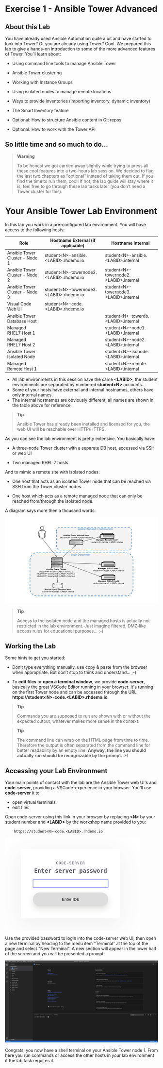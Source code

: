 # Exercise 1 - Ansible Tower Advanced

## About this Lab

You have already used Ansible Automation quite a bit and have started to
look into Tower? Or you are already using Tower? Cool. We prepared this
lab to give a hands-on introduction to some of the more advanced
features of Tower. You’ll learn about:

  - Using command line tools to manage Ansible Tower

  - Ansible Tower clustering

  - Working with Instance Groups

  - Using isolated nodes to manage remote locations

  - Ways to provide inventories (importing inventory, dynamic inventory)

  - The Smart Inventory feature

  - Optional: How to structure Ansible content in Git repos

  - Optional: How to work with the Tower API

## So little time and so much to do…

> **Warning**
>
> To be honest we got carried away slightly while trying to press all
> these cool features into a two-hours lab session. We decided to flag
> the last two chapters as "optional" instead of taking them out. If you
> find the time to run them, cool\! If not, the lab guide will stay
> where it is, feel free to go through these lab tasks later (you don’t
> need a Tower cluster for this).

# Your Ansible Tower Lab Environment

In this lab you work in a pre-configured lab environment. You will have
access to the following hosts:

| Role                             | Hostname External (if applicable)       | Hostname Internal              |
| -------------------------------- | --------------------------------------- | ------------------------------ |
| Ansible Tower Cluster - Node 1   | student\<N>-ansible.\<LABID>.rhdemo.io  | student\<N>-ansible.\<LABID>.internal |
| Ansible Tower Cluster - Node 2   | student\<N>-towernode2.\<LABID>.rhdemo.io  | student\<N>-towernode2.\<LABID>.internal |
| Ansible Tower Cluster - Node 3   | student\<N>-towernode3.\<LABID>.rhdemo.io  | student\<N>-towernode3.\<LABID>.internal |
| Visual Code Web UI               | student\<N>-code.\<LABID>.rhdemo.io     |                                       |
| Ansible Tower Database Host      |                                         | student\<N>-towerdb.\<LABID>.internal |
| Managed RHEL7 Host 1             |                                         | student\<N>-node1.\<LABID>.internal   |
| Managed RHEL7 Host 2             |                                         | student\<N>-node2.\<LABID>.internal   |
| Ansible Tower Isolated Node      |                                         | student\<N>-isonode.\<LABID>.internal |
| Managed Remote Host 1            |                                         | student\<N>-remote.\<LABID>.internal |

* All lab environments in this session have the same **\<LABID>**, the student environments are separated by numbered **student\<N>** accounts.
* Some of your hosts have external and internal hostnames, others have only internal names.
* The internal hostnames are obviously different, all names are shown in the table above for reference.

> **Tip**
>
> Ansible Tower has already been installed and licensed for you, the web
> UI will be reachable over HTTP/HTTPS.

As you can see the lab environment is pretty extensive. You basically
have:

  - A three-node Tower cluster with a separate DB host, accessed via SSH
    or web UI

  - Two managed RHEL 7 hosts

And to mimic a remote site with isolated nodes:

  - One host that acts as an isolated Tower node that can be reached via
    SSH from the Tower cluster nodes.

  - One host which acts as a remote managed node that can only be reached
    from/through the isolated node.

A diagram says more then a thousand words:

![adv\_tower\_diagram.png](../../images/adv_tower_diagram.png)

> **Tip**
>
> Access to the isolated node and the managed hosts is actually not
> restricted in the lab environment. Just imagine filtered, DMZ-like
> access rules for educational purposes… ;-)

## Working the Lab

Some hints to get you started:

  - Don’t type everything manually, use copy & paste from the browser
    when appropriate. But don’t stop to think and understand… ;-)

  - To **edit files** or **open a terminal window**, we provide **code-server**, basically the great VSCode Editor running in your browser. It's running on the first Tower node and can be accessed through the URL **https\:\/\/student\<N\>-code.\<LABID\>.rhdemo.io**

> **Tip**
>
> Commands you are supposed to run are shown with or without the
> expected output, whatever makes more sense in the context.

> **Tip**
>
> The command line can wrap on the HTML page from time to time. Therefore
> the output is often separated from the command line for better
> readability by an empty line. **Anyway, the line you should actually
> run should be recognizable by the prompt.** :-)

## Accessing your Lab Environment

Your main points of contact with the lab are the Ansible Tower web UI's and **code-server**, providing a VSCode-experience in your browser. You'll use **code-server** it to

* open virtual terminals
* edit files

Open code-server using this link in your browser by replacing **\<N\>** by your student number and **\<LABID\>** by the workshop name provided to you:


     	https://student<N>-code.<LABID>.rhdemo.io


![code-server login](../../images/vscode-pwd.png)

Use the provided password to login into the code-server web UI, then open a new terminal by heading to the menu item "Terminal" at the top of the page and select "New Terminal". A new section will appear in the lower half of the screen and you will be presented a prompt:

![code-server terminal](../../images/vscode-terminal.png)

Congrats, you now have a shell terminal on your Ansible Tower node 1. From here you run commands or access the other hosts in your lab environment if the lab task requires it.
